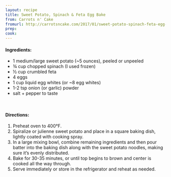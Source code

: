```yaml
---
layout: recipe
title: Sweet Potato, Spinach & Feta Egg Bake
from: Carrots n' Cake
fromurl: http://carrotsncake.com/2017/01/sweet-potato-spinach-feta-egg-bake-recipe.html
prep: 
cook: 
---
```


#### Ingredients:

* 1 medium/large sweet potato (~5 ounces), peeled or unpeeled
* ¾ cup chopped spinach (I used frozen)
* ½ cup crumbled feta
* 4 eggs
* 1 cup liquid egg whites (or ~8 egg whites)
* 1-2 tsp onion (or garlic) powder
* salt + pepper to taste

<br>

#### Directions:

1. Preheat oven to 400°F. 
2. Spiralize or julienne sweet potato and place in a square baking dish, lightly coated with cooking spray. 
3. In a large mixing bowl, combine remaining ingredients and then pour batter into the baking dish along with the sweet potato noodles, making sure it’s evenly distributed. 
4. Bake for 30-35 minutes, or until top begins to brown and center is cooked all the way through. 
5. Serve immediately or store in the refrigerator and reheat as needed.

